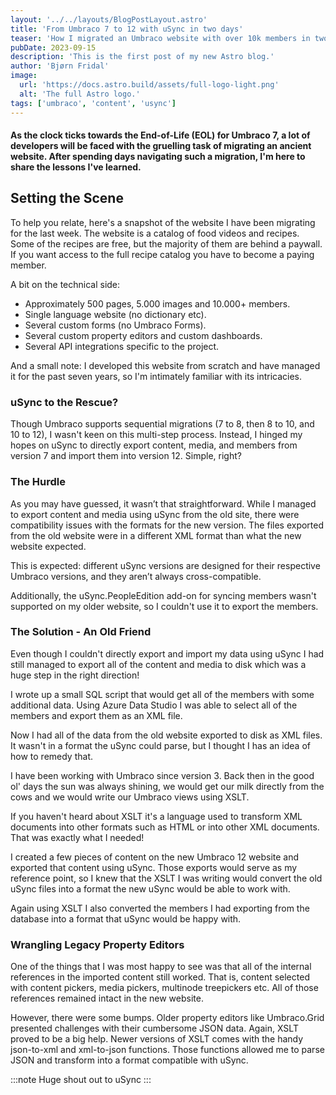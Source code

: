 ```yaml
---
layout: '../../layouts/BlogPostLayout.astro'
title: 'From Umbraco 7 to 12 with uSync in two days'
teaser: 'How I migrated an Umbraco website with over 10k members in two days'
pubDate: 2023-09-15
description: 'This is the first post of my new Astro blog.'
author: 'Bjørn Fridal'
image:
  url: 'https://docs.astro.build/assets/full-logo-light.png'
  alt: 'The full Astro logo.'
tags: ['umbraco', 'content', 'usync']
---
```


#### As the clock ticks towards the End-of-Life (EOL) for Umbraco 7, a lot of developers will be faced with the gruelling task of migrating an ancient website. After spending days navigating such a migration, I'm here to share the lessons I've learned.

<!--
![](../../assets/migrating-umbraco-content-with-usync.png)
<p class="text-rose-200 text-center text-sm font-bold">The TLDR; Migration Diagram</p>
-->

## Setting the Scene

To help you relate, here's a snapshot of the website I have been migrating for the last week. The website is a catalog of food videos and recipes. Some of the recipes are free, but the majority of them are behind a paywall. If you want access to the full recipe catalog you have to become a paying member.

A bit on the technical side:

- Approximately 500 pages, 5.000 images and 10.000+ members.
- Single language website (no dictionary etc).
- Several custom forms (no Umbraco Forms).
- Several custom property editors and custom dashboards.
- Several API integrations specific to the project.

And a small note: I developed this website from scratch and have managed it for the past seven years, so I'm intimately familiar with its intricacies.

### uSync to the Rescue?

Though Umbraco supports sequential migrations (7 to 8, then 8 to 10, and 10 to 12), I wasn't keen on this multi-step process. Instead, I hinged my hopes on uSync to directly export content, media, and members from version 7 and import them into version 12. Simple, right?

### The Hurdle

As you may have guessed, it wasn’t that straightforward. While I managed to export content and media using uSync from the old site, there were compatibility issues with the formats for the new version. The files exported from the old website were in a different XML format than what the new website expected.

This is expected: different uSync versions are designed for their respective Umbraco versions, and they aren’t always cross-compatible.

Additionally, the uSync.PeopleEdition add-on for syncing members wasn't supported on my older website, so I couldn't use it to export the members.

### The Solution - An Old Friend

Even though I couldn't directly export and import my data using uSync I had still managed to export all of the content and media to disk which was a huge step in the right direction!

I wrote up a small SQL script that would get all of the members with some additional data. Using Azure Data Studio I was able to select all of the members and export them as an XML file.

Now I had all of the data from the old website exported to disk as XML files. It wasn't in a format the uSync could parse, but I thought I has an idea of how to remedy that.

I have been working with Umbraco since version 3. Back then in the good ol' days the sun was always shining, we would get our milk directly from the cows and we would write our Umbraco views using XSLT.

If you haven't heard about XSLT it's a language used to transform XML documents into other formats such as HTML or into other XML documents. That was exactly what I needed!

I created a few pieces of content on the new Umbraco 12 website and exported that content using uSync. Those exports would serve as my reference point, so I knew that the XSLT I was writing would convert the old uSync files into a format the new uSync would be able to work with.

Again using XSLT I also converted the members I had exporting from the database into a format that uSync would be happy with.

### Wrangling Legacy Property Editors

One of the things that I was most happy to see was that all of the internal references in the imported content still worked. That is, content selected with content pickers, media pickers, multinode treepickers etc. All of those references remained intact in the new website.

However, there were some bumps. Older property editors like Umbraco.Grid presented challenges with their cumbersome JSON data. Again, XSLT proved to be a big help. Newer versions of XSLT comes with the handy json-to-xml and xml-to-json functions. Those functions allowed me to parse JSON and transform into a format compatible with uSync.

:::note
Huge shout out to uSync
:::

